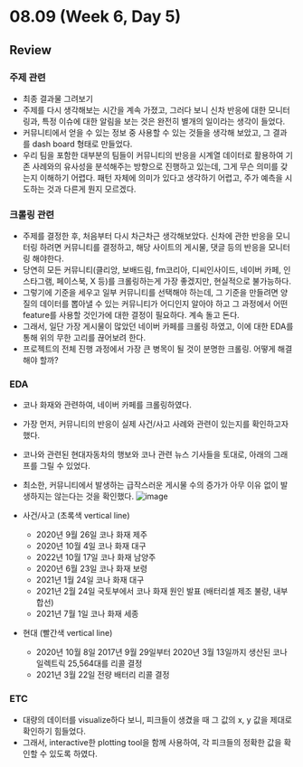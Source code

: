 # 08.09 (Week 6, Day 5)
## Review
### 주제 관련
- 최종 결과물 그려보기
- 주제를 다시 생각해보는 시간을 계속 가졌고, 그러다 보니 신차 반응에 대한 모니터링과, 특정 이슈에 대한 알림을 보는 것은 완전히 별개의 일이라는 생각이 들었다.
- 커뮤니티에서 얻을 수 있는 정보 중 사용할 수 있는 것들을 생각해 보았고, 그 결과를 dash board 형태로 만들었다.
- 우리 팀을 포함한 대부분의 팀들이 커뮤니티의 반응을 시계열 데이터로 활용하여 기존 사례와의 유사성을 분석해주는 방향으로 진행하고 있는데, 그게 무슨 의미를 갖는지 이해하기 어렵다. 패턴 자체에 의미가 있다고 생각하기 어렵고, 주가 예측을 시도하는 것과 다른게 뭔지 모르겠다.

### 크롤링 관련
- 주제를 결정한 후, 처음부터 다시 차근차근 생각해보았다. 신차에 관한 반응을 모니터링 하려면 커뮤니티를 결정하고, 해당 사이트의 게시물, 댓글 등의 반응을 모니터링 해야한다.
- 당연히 모든 커뮤니티(클리앙, 보배드림, fm코리아, 디씨인사이드, 네이버 카페, 인스타그램, 페이스북, X 등)를 크롤링하는게 가장 좋겠지만, 현실적으로 불가능하다.
- 그렇기에 기준을 세우고 일부 커뮤니티를 선택해야 하는데, 그 기준을 만들려면 양질의 데이터를 뽑아낼 수 있는 커뮤니티가 어디인지 알아야 하고 그 과정에서 어떤 feature를 사용할 것인가에 대한 결정이 필요하다. 계속 돌고 돈다.
- 그래서, 일단 가장 게시물이 많았던 네이버 카페를 크롤링 하였고, 이에 대한 EDA를 통해 위의 무한 고리를 끊어보려 한다.
- 프로젝트의 전체 진행 과정에서 가장 큰 병목이 될 것이 분명한 크롤링. 어떻게 해결해야 할까?

### EDA
- 코나 화재와 관련하여, 네이버 카페를 크롤링하였다.
- 가장 먼저, 커뮤니티의 반응이 실제 사건/사고 사례와 관련이 있는지를 확인하고자 했다.
- 코나와 관련된 현대자동차의 행보와 코나 관련 뉴스 기사들을 토대로, 아래의 그래프를 그릴 수 있었다. 
- 최소한, 커뮤니티에서 발생하는 급작스러운 게시물 수의 증가가 아무 이유 없이 발생하지는 않는다는 것을 확인했다.
![image](https://github.com/user-attachments/assets/c8d1b3d6-f472-478e-8edd-cfda75df5c70)

- 사건/사고 (초록색 vertical line) 
    - 2020년 9월 26일 코나 화재 제주
    - 2020년 10월 4일 코나 화재 대구
    - 2022년 10월 17일 코나 화재 남양주
    - 2020년 6월 23일 코나 화재 보령
    - 2021년 1월 24일 코나 화재 대구
    - 2021년 2월 24일 국토부에서 코나 화재 원인 발표 (배터리셀 제조 불량, 내부 합선)
    - 2021년 7월 1일 코나 화재 세종
- 현대 (빨간색 vertical line)
    - 2020년 10월 8일 2017년 9월 29일부터 2020년 3월 13일까지 생산된 코나 일렉트릭 25,564대를 리콜 결정
    - 2021년 3월 22일 전량 배터리 리콜 결정

### ETC
- 대량의 데이터를 visualize하다 보니, 피크들이 생겼을 때 그 값의 x, y 값을 제대로 확인하기 힘들었다.
- 그래서, interactive한 plotting tool을 함께 사용하여, 각 피크들의 정확한 값을 확인할 수 있도록 하였다.